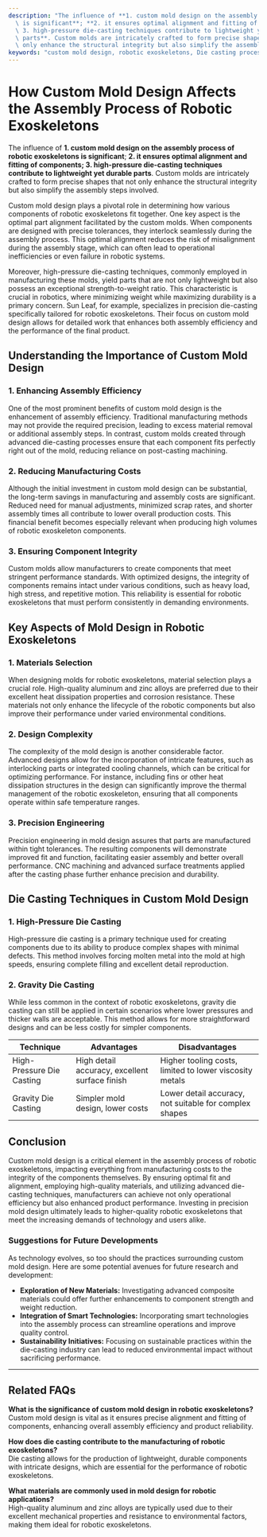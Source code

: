 ```yaml
---
description: "The influence of **1. custom mold design on the assembly process of robotic exoskeletons\
  \ is significant**; **2. it ensures optimal alignment and fitting of components;\
  \ 3. high-pressure die-casting techniques contribute to lightweight yet durable\
  \ parts**. Custom molds are intricately crafted to form precise shapes that not\
  \ only enhance the structural integrity but also simplify the assembly steps involved."
keywords: "custom mold design, robotic exoskeletons, Die casting process, Die-cast aluminum"
---
```

# How Custom Mold Design Affects the Assembly Process of Robotic Exoskeletons

The influence of **1. custom mold design on the assembly process of robotic exoskeletons is significant**; **2. it ensures optimal alignment and fitting of components; 3. high-pressure die-casting techniques contribute to lightweight yet durable parts**. Custom molds are intricately crafted to form precise shapes that not only enhance the structural integrity but also simplify the assembly steps involved.

Custom mold design plays a pivotal role in determining how various components of robotic exoskeletons fit together. One key aspect is the optimal part alignment facilitated by the custom molds. When components are designed with precise tolerances, they interlock seamlessly during the assembly process. This optimal alignment reduces the risk of misalignment during the assembly stage, which can often lead to operational inefficiencies or even failure in robotic systems.

Moreover, high-pressure die-casting techniques, commonly employed in manufacturing these molds, yield parts that are not only lightweight but also possess an exceptional strength-to-weight ratio. This characteristic is crucial in robotics, where minimizing weight while maximizing durability is a primary concern. Sun Leaf, for example, specializes in precision die-casting specifically tailored for robotic exoskeletons. Their focus on custom mold design allows for detailed work that enhances both assembly efficiency and the performance of the final product.

## **Understanding the Importance of Custom Mold Design**

### **1. Enhancing Assembly Efficiency**
One of the most prominent benefits of custom mold design is the enhancement of assembly efficiency. Traditional manufacturing methods may not provide the required precision, leading to excess material removal or additional assembly steps. In contrast, custom molds created through advanced die-casting processes ensure that each component fits perfectly right out of the mold, reducing reliance on post-casting machining.

### **2. Reducing Manufacturing Costs**
Although the initial investment in custom mold design can be substantial, the long-term savings in manufacturing and assembly costs are significant. Reduced need for manual adjustments, minimized scrap rates, and shorter assembly times all contribute to lower overall production costs. This financial benefit becomes especially relevant when producing high volumes of robotic exoskeleton components.

### **3. Ensuring Component Integrity**
Custom molds allow manufacturers to create components that meet stringent performance standards. With optimized designs, the integrity of components remains intact under various conditions, such as heavy load, high stress, and repetitive motion. This reliability is essential for robotic exoskeletons that must perform consistently in demanding environments.

## **Key Aspects of Mold Design in Robotic Exoskeletons**

### **1. Materials Selection**
When designing molds for robotic exoskeletons, material selection plays a crucial role. High-quality aluminum and zinc alloys are preferred due to their excellent heat dissipation properties and corrosion resistance. These materials not only enhance the lifecycle of the robotic components but also improve their performance under varied environmental conditions.

### **2. Design Complexity**
The complexity of the mold design is another considerable factor. Advanced designs allow for the incorporation of intricate features, such as interlocking parts or integrated cooling channels, which can be critical for optimizing performance. For instance, including fins or other heat dissipation structures in the design can significantly improve the thermal management of the robotic exoskeleton, ensuring that all components operate within safe temperature ranges.

### **3. Precision Engineering**
Precision engineering in mold design assures that parts are manufactured within tight tolerances. The resulting components will demonstrate improved fit and function, facilitating easier assembly and better overall performance. CNC machining and advanced surface treatments applied after the casting phase further enhance precision and durability.

## **Die Casting Techniques in Custom Mold Design**

### **1. High-Pressure Die Casting**
High-pressure die casting is a primary technique used for creating components due to its ability to produce complex shapes with minimal defects. This method involves forcing molten metal into the mold at high speeds, ensuring complete filling and excellent detail reproduction.

### **2. Gravity Die Casting**
While less common in the context of robotic exoskeletons, gravity die casting can still be applied in certain scenarios where lower pressures and thicker walls are acceptable. This method allows for more straightforward designs and can be less costly for simpler components.

| Technique               | Advantages                                        | Disadvantages                                     |
|------------------------|--------------------------------------------------|--------------------------------------------------|
| High-Pressure Die Casting | High detail accuracy, excellent surface finish | Higher tooling costs, limited to lower viscosity metals |
| Gravity Die Casting    | Simpler mold design, lower costs                  | Lower detail accuracy, not suitable for complex shapes |

## **Conclusion**

Custom mold design is a critical element in the assembly process of robotic exoskeletons, impacting everything from manufacturing costs to the integrity of the components themselves. By ensuring optimal fit and alignment, employing high-quality materials, and utilizing advanced die-casting techniques, manufacturers can achieve not only operational efficiency but also enhanced product performance. Investing in precision mold design ultimately leads to higher-quality robotic exoskeletons that meet the increasing demands of technology and users alike.

### **Suggestions for Future Developments**

As technology evolves, so too should the practices surrounding custom mold design. Here are some potential avenues for future research and development:

- **Exploration of New Materials:** Investigating advanced composite materials could offer further enhancements to component strength and weight reduction.
- **Integration of Smart Technologies:** Incorporating smart technologies into the assembly process can streamline operations and improve quality control.
- **Sustainability Initiatives:** Focusing on sustainable practices within the die-casting industry can lead to reduced environmental impact without sacrificing performance.

---

## **Related FAQs**

**What is the significance of custom mold design in robotic exoskeletons?**  
Custom mold design is vital as it ensures precise alignment and fitting of components, enhancing overall assembly efficiency and product reliability.

**How does die casting contribute to the manufacturing of robotic exoskeletons?**  
Die casting allows for the production of lightweight, durable components with intricate designs, which are essential for the performance of robotic exoskeletons.

**What materials are commonly used in mold design for robotic applications?**  
High-quality aluminum and zinc alloys are typically used due to their excellent mechanical properties and resistance to environmental factors, making them ideal for robotic exoskeletons.
